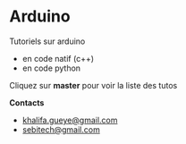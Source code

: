 # Arduino
Tutoriels sur arduino
- en code natif (c++)
- en code python

Cliquez sur **master** pour voir la liste des tutos

**Contacts**
- khalifa.gueye@gmail.com
- sebitech@gmail.com
